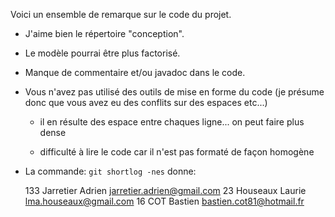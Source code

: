 Voici un ensemble de remarque sur le code du projet.

* J'aime bien le répertoire "conception".

* Le modèle pourrai être plus factorisé.

* Manque de commentaire et/ou javadoc dans le code.

* Vous n'avez pas utilisé des outils de mise en forme du code (je présume donc que vous avez eu des conflits sur des espaces etc...)

  * il en résulte des espace entre chaques ligne... on peut faire plus dense
  
  * difficulté à lire le code car il n'est pas formaté de façon homogène

* La commande: `git shortlog -nes` donne:

    133  Jarretier Adrien <jarretier.adrien@gmail.com>
    23  Houseaux Laurie <lma.houseaux@gmail.com>
    16  COT Bastien <bastien.cot81@hotmail.fr>  
